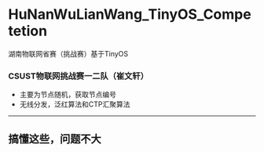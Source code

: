 # HuNanWuLianWang_TinyOS_Competetion
湖南物联网省赛（挑战赛）基于TinyOS
### CSUST物联网挑战赛一二队（崔文轩）
* 主要为节点随机，获取节点编号
* 无线分发，泛红算法和CTP汇聚算法
*******
## 搞懂这些，问题不大
